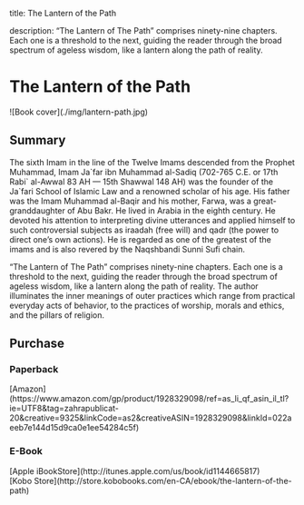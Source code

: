 title: The Lantern of the Path

description: “The Lantern of The Path” comprises ninety-nine chapters. Each one is a threshold to the next, guiding the reader through the broad spectrum of ageless wisdom, like a lantern along the path of reality.

# The Lantern of the Path

<div markdown="1" class="cover-image">
![Book cover](./img/lantern-path.jpg)
</div>

## Summary

The sixth Imam in the line of the Twelve Imams descended from the Prophet Muhammad, Imam Ja\`far ibn Muhammad al-Sadiq (702-765 C.E. or 17th Rabi\` al-Awwal 83 AH — 15th Shawwal 148 AH) was the founder of the Ja`fari School of Islamic Law and a renowned scholar of his age. His father was the Imam Muhammad al-Baqir and his mother, Farwa, was a great-granddaughter of Abu Bakr. He lived in Arabia in the eighth century. He devoted his attention to interpreting divine utterances and applied himself to such controversial subjects as iraadah (free will) and qadr (the power to direct one’s own actions). He is regarded as one of the greatest of the imams and is also revered by the Naqshbandi Sunni Sufi chain.

“The Lantern of The Path” comprises ninety-nine chapters. Each one is a threshold to the next, guiding the reader through the broad spectrum of ageless wisdom, like a lantern along the path of reality. The author illuminates the inner meanings of outer practices which range from practical everyday acts of behavior, to the practices of worship, morals and ethics, and the pillars of religion.

## Purchase

### Paperback

<div markdown="3" class="purchase-link">
[Amazon](https://www.amazon.com/gp/product/1928329098/ref=as_li_qf_asin_il_tl?ie=UTF8&tag=zahrapublicat-20&creative=9325&linkCode=as2&creativeASIN=1928329098&linkId=022aeeb7e144d15d9ca0e1ee54284c5f)
</div>

### E-Book

<div markdown="3" class="purchase-link">
[Apple iBookStore](http://itunes.apple.com/us/book/id1144665817)
</div>

<div markdown="3" class="purchase-link">
[Kobo Store](http://store.kobobooks.com/en-CA/ebook/the-lantern-of-the-path)
</div>